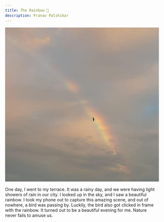 ```yaml
---
title: The Rainbow 🌈
description: Pranav Palshikar
---
```


![Sky with a rainbow and a bird.](rainbow.jpg)

One day,  I went to my terrace. It was a rainy day, and we were having light showers of rain in our city. I looked up in the sky, and I saw a beautiful rainbow. I took my phone out to capture this amazing scene, and out of nowhere, a bird was passing by. Luckily, the bird also got clicked in frame with the rainbow. It turned out to be a beautiful evening for me. Nature never fails to amuse us.
